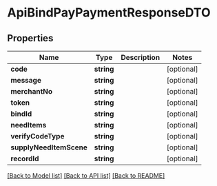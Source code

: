 # ApiBindPayPaymentResponseDTO

## Properties
Name | Type | Description | Notes
------------ | ------------- | ------------- | -------------
**code** | **string** |  | [optional] 
**message** | **string** |  | [optional] 
**merchantNo** | **string** |  | [optional] 
**token** | **string** |  | [optional] 
**bindId** | **string** |  | [optional] 
**needItems** | **string** |  | [optional] 
**verifyCodeType** | **string** |  | [optional] 
**supplyNeedItemScene** | **string** |  | [optional] 
**recordId** | **string** |  | [optional] 

[[Back to Model list]](../README.md#documentation-for-models) [[Back to API list]](../README.md#documentation-for-api-endpoints) [[Back to README]](../README.md)


